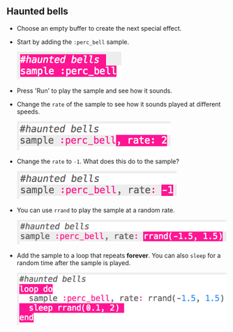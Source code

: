 ## Haunted bells

+ Choose an empty buffer to create the next special effect.

+ Start by adding the `:perc_bell` sample.
    
    ![captura de tela](images/effects-bells-sample.png)

+ Press 'Run' to play the sample and see how it sounds.

+ Change the `rate` of the sample to see how it sounds played at different speeds.
    
    ![captura de tela](images/effects-bells-rate-high.png)

+ Change the `rate` to `-1`. What does this do to the sample?
    
    ![captura](images/effects-bells-rate-negative.png)

+ You can use `rrand` to play the sample at a random rate.
    
    ![screenshot](images/effects-bells-rate-random.png)

+ Add the sample to a loop that repeats **forever**. You can also `sleep` for a random time after the sample is played.
    
    ![screenshot](images/effects-bells-repeat-random.png)